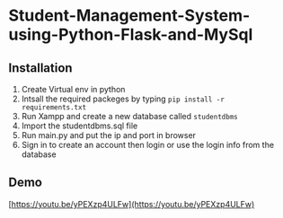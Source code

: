 # Student-Management-System-using-Python-Flask-and-MySql
## Installation
  1. Create Virtual env in python
  2. Intsall the required packeges by typing `pip install -r requirements.txt`
  3. Run Xampp and create a new database called `studentdbms`
  4. Import the studentdbms.sql file
  5. Run main.py and put the ip and port in browser
  6. Sign in to create an account then login or use the login info from the database
  
  ## Demo
  [https://youtu.be/yPEXzp4ULFw](https://youtu.be/yPEXzp4ULFw)
